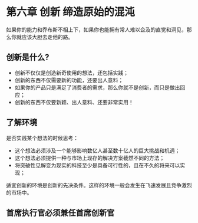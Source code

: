 # 第六章 创新 缔造原始的混沌

如果你的能力和乔布斯不相上下，如果你也能拥有常人难以企及的直觉和洞见，那么你就应该大胆去走他的路。

## 创新是什么?
* 创新不仅仅是创造新奇使用的想法，还包括实践；
* 创新的东西不仅需要新的功能，还要出人意料；
* 如果你的产品只是满足了消费者的需求，那么你就不是创新，而只是做出回应；
* 创新的东西不仅要新颖、出人意料、还要非常实用！

## 了解环境
是否实践某个想法的时候思考：
* 这个想法必须涉及一个能够影响数亿人甚至数十亿人的巨大挑战和机遇；
* 这个想法必须提供一种与市场上现存的解决方案截然不同的方法；
* 将突破性见解变为现实的科技至少是具备可行性的，且在不久的将来可以实现；

适宜创新的环境是创新的先决条件。这样的环境一般会发生在飞速发展且竞争激烈的市场中。

## 首席执行官必须兼任首席创新官
